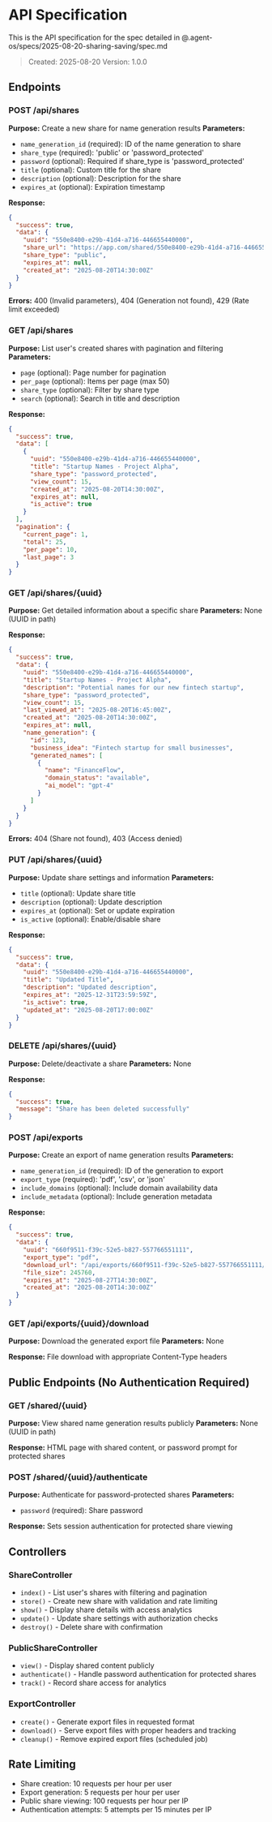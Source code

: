 # API Specification

This is the API specification for the spec detailed in @.agent-os/specs/2025-08-20-sharing-saving/spec.md

> Created: 2025-08-20
> Version: 1.0.0

## Endpoints

### POST /api/shares

**Purpose:** Create a new share for name generation results
**Parameters:** 
- `name_generation_id` (required): ID of the name generation to share
- `share_type` (required): 'public' or 'password_protected'
- `password` (optional): Required if share_type is 'password_protected'
- `title` (optional): Custom title for the share
- `description` (optional): Description for the share
- `expires_at` (optional): Expiration timestamp

**Response:**
```json
{
  "success": true,
  "data": {
    "uuid": "550e8400-e29b-41d4-a716-446655440000",
    "share_url": "https://app.com/shared/550e8400-e29b-41d4-a716-446655440000",
    "share_type": "public",
    "expires_at": null,
    "created_at": "2025-08-20T14:30:00Z"
  }
}
```

**Errors:** 400 (Invalid parameters), 404 (Generation not found), 429 (Rate limit exceeded)

### GET /api/shares

**Purpose:** List user's created shares with pagination and filtering
**Parameters:**
- `page` (optional): Page number for pagination
- `per_page` (optional): Items per page (max 50)
- `share_type` (optional): Filter by share type
- `search` (optional): Search in title and description

**Response:**
```json
{
  "success": true,
  "data": [
    {
      "uuid": "550e8400-e29b-41d4-a716-446655440000",
      "title": "Startup Names - Project Alpha",
      "share_type": "password_protected",
      "view_count": 15,
      "created_at": "2025-08-20T14:30:00Z",
      "expires_at": null,
      "is_active": true
    }
  ],
  "pagination": {
    "current_page": 1,
    "total": 25,
    "per_page": 10,
    "last_page": 3
  }
}
```

### GET /api/shares/{uuid}

**Purpose:** Get detailed information about a specific share
**Parameters:** None (UUID in path)

**Response:**
```json
{
  "success": true,
  "data": {
    "uuid": "550e8400-e29b-41d4-a716-446655440000",
    "title": "Startup Names - Project Alpha",
    "description": "Potential names for our new fintech startup",
    "share_type": "password_protected",
    "view_count": 15,
    "last_viewed_at": "2025-08-20T16:45:00Z",
    "created_at": "2025-08-20T14:30:00Z",
    "expires_at": null,
    "name_generation": {
      "id": 123,
      "business_idea": "Fintech startup for small businesses",
      "generated_names": [
        {
          "name": "FinanceFlow",
          "domain_status": "available",
          "ai_model": "gpt-4"
        }
      ]
    }
  }
}
```

**Errors:** 404 (Share not found), 403 (Access denied)

### PUT /api/shares/{uuid}

**Purpose:** Update share settings and information
**Parameters:**
- `title` (optional): Update share title
- `description` (optional): Update description
- `expires_at` (optional): Set or update expiration
- `is_active` (optional): Enable/disable share

**Response:**
```json
{
  "success": true,
  "data": {
    "uuid": "550e8400-e29b-41d4-a716-446655440000",
    "title": "Updated Title",
    "description": "Updated description",
    "expires_at": "2025-12-31T23:59:59Z",
    "is_active": true,
    "updated_at": "2025-08-20T17:00:00Z"
  }
}
```

### DELETE /api/shares/{uuid}

**Purpose:** Delete/deactivate a share
**Parameters:** None

**Response:**
```json
{
  "success": true,
  "message": "Share has been deleted successfully"
}
```

### POST /api/exports

**Purpose:** Create an export of name generation results
**Parameters:**
- `name_generation_id` (required): ID of the generation to export
- `export_type` (required): 'pdf', 'csv', or 'json'
- `include_domains` (optional): Include domain availability data
- `include_metadata` (optional): Include generation metadata

**Response:**
```json
{
  "success": true,
  "data": {
    "uuid": "660f9511-f39c-52e5-b827-557766551111",
    "export_type": "pdf",
    "download_url": "/api/exports/660f9511-f39c-52e5-b827-557766551111/download",
    "file_size": 245760,
    "expires_at": "2025-08-27T14:30:00Z",
    "created_at": "2025-08-20T14:30:00Z"
  }
}
```

### GET /api/exports/{uuid}/download

**Purpose:** Download the generated export file
**Parameters:** None

**Response:** File download with appropriate Content-Type headers

## Public Endpoints (No Authentication Required)

### GET /shared/{uuid}

**Purpose:** View shared name generation results publicly
**Parameters:** None (UUID in path)

**Response:** HTML page with shared content, or password prompt for protected shares

### POST /shared/{uuid}/authenticate

**Purpose:** Authenticate for password-protected shares
**Parameters:**
- `password` (required): Share password

**Response:** Sets session authentication for protected share viewing

## Controllers

### ShareController
- `index()` - List user's shares with filtering and pagination
- `store()` - Create new share with validation and rate limiting
- `show()` - Display share details with access analytics
- `update()` - Update share settings with authorization checks
- `destroy()` - Delete share with confirmation

### PublicShareController
- `view()` - Display shared content publicly
- `authenticate()` - Handle password authentication for protected shares
- `track()` - Record share access for analytics

### ExportController
- `create()` - Generate export files in requested format
- `download()` - Serve export files with proper headers and tracking
- `cleanup()` - Remove expired export files (scheduled job)

## Rate Limiting

- Share creation: 10 requests per hour per user
- Export generation: 5 requests per hour per user
- Public share viewing: 100 requests per hour per IP
- Authentication attempts: 5 attempts per 15 minutes per IP